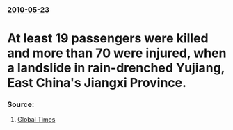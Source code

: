 ### [2010-05-23](/news/2010/05/23/index.md)

# At least 19 passengers were killed and more than 70 were injured, when a landslide in rain-drenched Yujiang, East China's Jiangxi Province. 




### Source:

1. [Global Times](http://china.globaltimes.cn/society/2010-05/534599.html)
